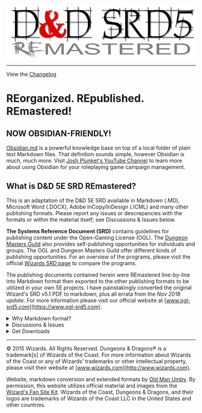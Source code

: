 
![D&D Logo](RE&.logo.png)

---

View the [Changelog](https://github.com/Umbyology/OGL-SRD5/blob/master/changelog.md)

# REorganized. REpublished. REmastered!

## NOW OBSIDIAN-FRIENDLY!
[Obsidian.md](https://obsidian.md) is a powerful knowledge base on top of a local folder of plain text Markdown files. That definition sounds simple, however Obsidian is much, much more. Visit [Josh Plunket's YouTube Channel](https://www.youtube.com/channel/UCoW2sPmrevk9eiJKcQXeHUQ) to learn more about using Obsidian for your roleplaying game campaign management.

## What is D&D 5E SRD REmastered?

This is an adaptation of the D&D 5E SRD available in Markdown (.MD), Microsoft Word (.DOCX), Adobe InCopy/InDesign (.ICML) and many other publishing formats. Please report any issues or descrepancies with the formats or within the material itself; see Discussions & Issues below.

**The Systems Reference Document (SRD)** contains guidelines for publishing content under the Open-Gaming License (OGL). The [Dungeon Masters Guild](http://dungeonmastersguild.com/) also provides self-publishing opportunities for individuals and groups. The OGL and Dungeon Masters Guild offer different kinds of publishing opportunities. For an overview of the programs, please visit the official [Wizards SRD page](http://dnd.wizards.com/articles/features/systems-reference-document-srd) to compare the programs.

The publishing documents contained herein were REmastered line-by-line into Markdown format then exported to the other publishing formats to be utilized in your own 5E projects. I have painstakingly converted the original Wizard's SRD v5.1 PDF to markdown, plus all errata from the _Nov 2018 update_. For more information please visit our official website at [www.ogl-srd5.com](https://www.ogl-srd5.com).

<details>
 <summary>Why Markdown format?</summary>

Markdown is a lightweight markup language with plain text formatting syntax created by [John Gruber](https://daringfireball.net). It is designed so that it can be converted to HTML and many other formats using any number of various Markdown editors. Markdown is often used to format readme files, for writing books, blogs and messages, or to simply create rich text using a plain text or markkdown editor. 

</details>

<details>
 <summary>Discussions & Issues</summary>

Feel free to visit our [discussions](https://github.com/OldManUmby/OGL-SRD5/discussions) forum to examine publishing ideas regarding the D&D SRD. Please **REport** any [issues](https://github.com/OldManUmby/OGL-SRD5/issues) you find through Github. As an alternative, you can **REfork & REuse** this project through a Github [pull request](https://github.com/OldManUmby/OGL-SRD5/pulls).

</details>

<details>
 <summary>Get Downloads</summary>

* Download the latest [Release](https://github.com/OldManUmby/OGL-SRD5/releases) which includes the complete repository of all files.
* Download the [Markdown](https://github.com/OldManUmby/OGL-SRD5/archive/master.zip) or select another [publishing format](https://github.com/OldManUmby/OGL-SRD5/tree/master/downloads).
* Download the official [SRD v5.1 in PDF format](http://media.wizards.com/2016/downloads/DND/SRD-OGL_V5.1.pdf)
* Download the official [Errata and FREE Basic Rules](http://dnd.wizards.com/articles/features/basicrules).
* Download the official [Characters Sheets](http://dnd.wizards.com/articles/features/character_sheets).

</details>

---

© 2015 Wizards. All Rights Reserved. Dungeons & Dragons® is a trademark[s] of Wizards of the Coast. For more information about Wizards of the Coast or any of Wizards' trademarks or other intellectual property, please visit their website at [www.wizards.com](http://www.wizards.com).

Website, markdown conversion and extended formats by [Old Man Umby](http://www.oldmanumby.com). By permission, this website utilizes official material and images from the [Wizard's Fan Site Kit](http://dnd.wizards.com/articles/features/fan-site-kit). Wizards of the Coast, Dungeons & Dragons, and their logos are trademarks of Wizards of the Coast LLC in the United States and other countries.
